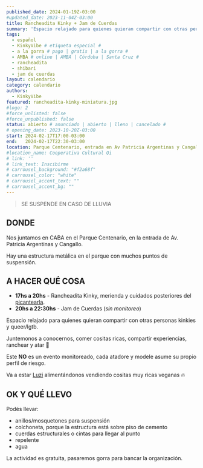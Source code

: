 ```yaml
---
published_date: 2024-01-19Z-03:00
#updated_date: 2023-11-04Z-03:00
title: Rancheadita Kinky + Jam de Cuerdas
summary: 'Espacio relajado para quienes quieran compartir con otras personas kinkies y queer/lgtb. Nos juntamos a conocernos, charlar, comer, y atar. Se suspende por lluvia.'
tags:
  - español
  - KinkyVibe # etiqueta especial #
  - a la gorra # pago | gratis | a la gorra #
  - AMBA # online | AMBA | Córdoba | Santa Cruz #
  - rancheadita
  - shibari
  - jam de cuerdas
layout: calendario
category: calendario
authors:
  - KinkyVibe
featured: rancheadita-kinky-miniatura.jpg
#logo: 2
#force_unlisted: false
#force_unpublished: false
status: abierto # anunciado | abierto | lleno | cancelado #
# opening_date: 2023-10-20Z-03:00
start: 2024-02-17T17:00-03:00
end:   2024-02-17T22:30-03:00
location: Parque Centenario, entrada en Av Patricia Argentinas y Cangallo, CABA
#location_name: Cooperativa Cultural Qi
# link: ''
# link_text: Inscibirme
# carrousel_background: "#f2a68f"
# carrousel_color: "white"
# carrousel_accent_text: ""
# carrousel_accent_bg: ""
---
```


> SE SUSPENDE EN CASO DE LLUVIA

## DONDE

Nos juntamos en CABA en el Parque Centenario, en la entrada de Av. Patricia Argentinas y Cangallo.

Hay una estructura metálica en el parque con muchos puntos de suspensión.

## A HACER QUÉ COSA

- **17hs a 20hs** - Rancheadita Kinky, merienda y cuidados posteriores del [picantearla](/calendario/picantearla-2024-02).
- **20hs a 22:30hs** - Jam de Cuerdas (_sin monitoreo_)

Espacio relajado para quienes quieran compartir con otras personas kinkies y queer/lgtb.

Juntemonos a conocernos, comer cositas ricas, compartir experiencias, ranchear y atar 🌈

Este **NO** es un evento monitoreado, cada atadore y modele asume su propio perfil de riesgo.

Va a estar [Luzi](https://www.instagram.com/manos.magicas.luzi/) alimentándonos vendiendo cositas muy ricas veganas 🔥

## OK Y QUÉ LLEVO

Podés llevar:

- anillos/mosquetones para suspensión
- colchoneta, porque la estructura está sobre piso de cemento
- cuerdas estructurales o cintas para llegar al punto
- repelente
- agua

La actividad es gratuita, pasaremos gorra para bancar la organización. 